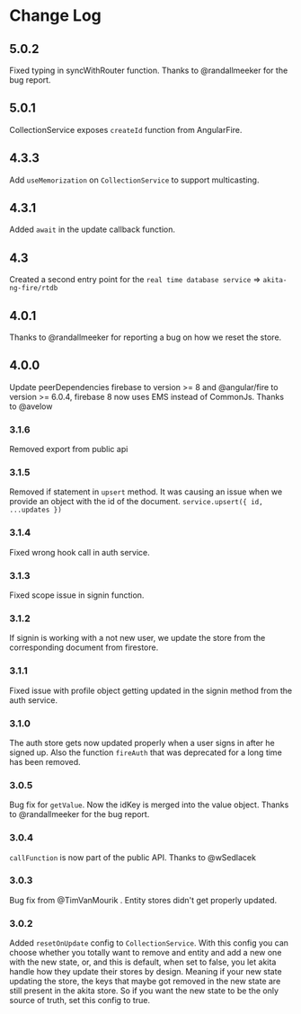 # Change Log

## 5.0.2
Fixed typing in syncWithRouter function. Thanks to @randallmeeker for the bug report.

## 5.0.1
CollectionService exposes `createId` function from AngularFire.

## 4.3.3
Add `useMemorization` on `CollectionService` to support multicasting.

## 4.3.1
Added `await` in the update callback function.

## 4.3
Created a second entry point for the `real time database service` => `akita-ng-fire/rtdb`

## 4.0.1
Thanks to @randallmeeker for reporting a bug on how we reset the store.

## 4.0.0
Update peerDependencies firebase to version >= 8 and @angular/fire to version >= 6.0.4, firebase 8 now uses EMS instead of CommonJs.
Thanks to @avelow 

### 3.1.6
Removed export from public api

### 3.1.5
Removed if statement in `upsert` method. It was causing an issue when we provide an object with the id of the document.
`service.upsert({ id, ...updates })`

### 3.1.4
Fixed wrong hook call in auth service.

### 3.1.3
Fixed scope issue in signin function.

### 3.1.2
If signin is working with a not new user, we update the store from the corresponding document from firestore.

### 3.1.1
Fixed issue with profile object getting updated in the signin method from the auth service.

### 3.1.0
The auth store gets now updated properly when a user signs in after he signed up. 
Also the function `fireAuth` that was deprecated for a long time has been removed.

### 3.0.5
Bug fix for `getValue`. Now the idKey is merged into the value object. Thanks to @randallmeeker for the bug report.

### 3.0.4
`callFunction` is now part of the public API. Thanks to @wSedlacek

### 3.0.3
Bug fix from @TimVanMourik . Entity stores didn't get properly updated.

### 3.0.2
Added `resetOnUpdate` config to `CollectionService`. With this config you can choose whether you totally want to remove and entity and add a new one with the new state,
or, and this is default, when set to false, you let akita handle how they update their stores by design. Meaning if your new state updating the store, the keys that maybe got removed in the new state are still present in the akita store. So if you want the new state to be the only source of truth, set this config to true.
